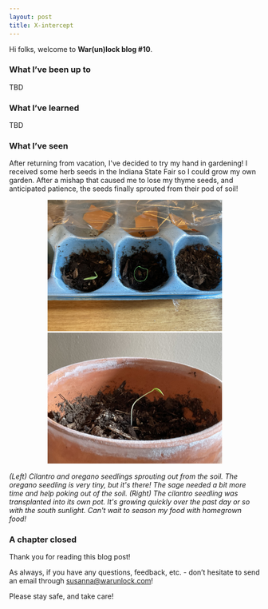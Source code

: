 ```yaml
---
layout: post
title: X-intercept
---
```


Hi folks, welcome to **War(un)lock blog #10**.


### What I’ve been up to

TBD


### What I’ve learned

TBD


### What I’ve seen

After returning from vacation, I've decided to try my hand in gardening! I received some herb seeds in the Indiana State Fair so I could grow my own garden. After a mishap that caused me to lose my thyme seeds, and anticipated patience, the seeds finally sprouted from their pod of soil!

<div style="text-align:center"><img src="/images/blog10/blog10-seedlings.jpeg" width="350"><img src="/images/blog10/blog10-cilantro.jpeg" width="350"></div>

*(Left) Cilantro and oregano seedlings sprouting out from the soil. The oregano seedling is very tiny, but it's there! The sage needed a bit more time and help poking out of the soil. (Right) The cilantro seedling was transplanted into its own pot. It's growing quickly over the past day or so with the south sunlight. Can't wait to season my food with homegrown food!*

### A chapter closed
Thank you for reading this blog post!

As always, if you have any questions, feedback, etc. - don’t hesitate to send an email through [susanna@warunlock.com](mailto:susanna@warunlock.com)!

Please stay safe, and take care!
